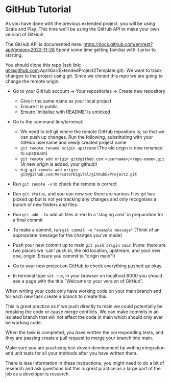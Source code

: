# GitHub Tutorial

As you have done with the previous extended project, you will be using Scala and Play. This time we'll be using the GitHub API to make your own version of GitHub!

The GitHub API is documented here: https://docs.github.com/en/rest?apiVersion=2022-11-28
Spend some time getting familiar with it prior to starting. 

You should clone this repo (ssh link: git@github.com:AprilGar/ExtendedProject2Template.git).
We want to track changes to the project using git. Since we cloned this repo we are going to change the remote origin.

* Go to your GitHub account → Your repositories → Create new repository
    * Give it the same name as your local project
    * Ensure it is public
    * Ensure 'Initialise with README' is unticked
* Go to the command line/terminal:
    * We need to tell git where the remote GitHub repository is, so that we can push up changes. Run the following, substituting with your GitHub username and newly created project name
    * `git remote rename origin upstream` (The old origin is now renamed to upstream)
    * `git remote add origin git@github.com:<username>/<repo-name>.git` (A new origin is added, your github!)
    * e.g. `git remote add origin git@github.com:MercatorDigital/gitHubExProject2.git`

* Run `git remote -v` to check the remote is correct

* Run `git status`, and you can now see there are various files git has picked up but is not yet tracking any changes and only recognises a bunch of new folders and files.

* Run `git add .` to add all files in red to a 'staging area' in preparation for a final commit

* To make a commit, run `git commit -m "example message"` (Think of an appropriate message for the changes you've made)

* Push your new commit up to main `git push origin main` (Note: there are two places we 'can' push to, the old location, upstream, and your new one, origin. Ensure you commit to "origin main"!)

* Go to your new project on GitHub to check everything pushed up okay.

* In terminal type `sbt run`, in your browser on localhost:9000 you should see a page with the title "Welcome to your version of GitHub".

When writing your code only have working code on your main branch and for each new task create a branch to create this.

This is great practice as if we push directly to main we could potentially be breaking the code or cause merge conflicts.
We can make commits in an isolated branch that will not affect the code in main which should only ever be working code.

When the task is completed, you have written the corresponding tests, and they are passing create a pull request to merge your branch into main.

Make sure you are practicing test driven development by writing integration and unit tests for all your methods after you have written them.

There is less information in these instructions, you might need to do a bit of research and ask questions but this is great practice as a large part of the job as a developer is research.
